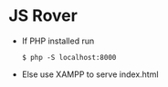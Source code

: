 # JS Rover

 * If PHP installed run

    ```
    $ php -S localhost:8000
    ```

 * Else use XAMPP to serve index.html